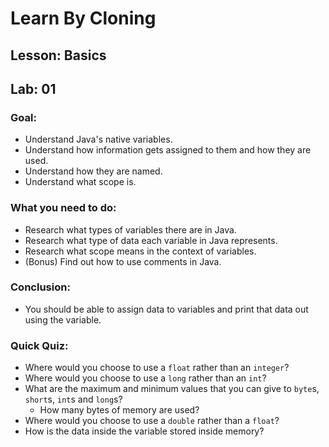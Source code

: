 # Learn By Cloning
## Lesson: Basics
## Lab: 01

### Goal:
- Understand Java's native variables.
- Understand how information gets assigned to them and how they are used.
- Understand how they are named.
- Understand what scope is.

### What you need to do:
- Research what types of variables there are in Java.
- Research what type of data each variable in Java represents.
- Research what scope means in the context of variables.
- (Bonus) Find out how to use comments in Java.

### Conclusion:
- You should be able to assign data to variables and print that data out using the variable.

### Quick Quiz:
- Where would you choose to use a `float` rather than an `integer`?
- Where would you choose to use a `long` rather than an `int`?
- What are the maximum and minimum values that you can give to `byte`s, `short`s, `int`s and `long`s?
    - How many bytes of memory are used?
- Where would you choose to use a `double` rather than a `float`?
- How is the data inside the variable stored inside memory?
